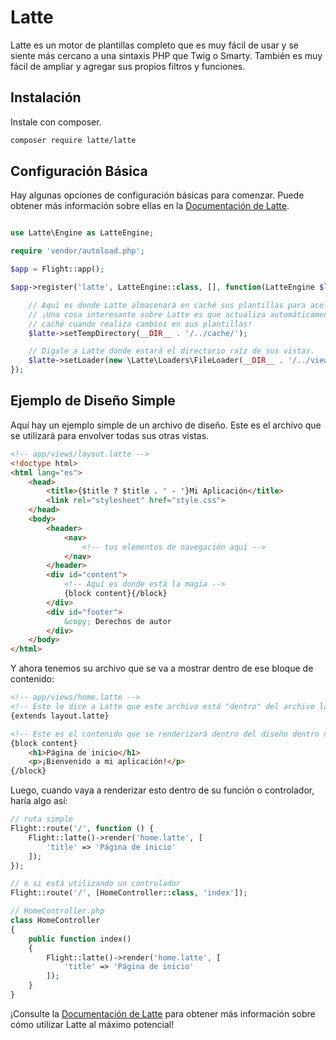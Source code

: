 # Latte

Latte es un motor de plantillas completo que es muy fácil de usar y se siente más cercano a una sintaxis PHP que Twig o Smarty. También es muy fácil de ampliar y agregar sus propios filtros y funciones.

## Instalación

Instale con composer.

```bash
composer require latte/latte
```

## Configuración Básica

Hay algunas opciones de configuración básicas para comenzar. Puede obtener más información sobre ellas en la [Documentación de Latte](https://latte.nette.org/es/guía).

```php

use Latte\Engine as LatteEngine;

require 'vendor/autoload.php';

$app = Flight::app();

$app->register('latte', LatteEngine::class, [], function(LatteEngine $latte) use ($app) {

	// Aquí es donde Latte almacenará en caché sus plantillas para acelerar las cosas
	// ¡Una cosa interesante sobre Latte es que actualiza automáticamente su
	// caché cuando realiza cambios en sus plantillas!
	$latte->setTempDirectory(__DIR__ . '/../cache/');

	// Dígale a Latte dónde estará el directorio raíz de sus vistas.
	$latte->setLoader(new \Latte\Loaders\FileLoader(__DIR__ . '/../views/'));
});
```

## Ejemplo de Diseño Simple

Aquí hay un ejemplo simple de un archivo de diseño. Este es el archivo que se utilizará para envolver todas sus otras vistas.

```html
<!-- app/views/layout.latte -->
<!doctype html>
<html lang="es">
	<head>
		<title>{$title ? $title . ' - '}Mi Aplicación</title>
		<link rel="stylesheet" href="style.css">
	</head>
	<body>
		<header>
			<nav>
				<!-- tus elementos de navegación aquí -->
			</nav>
		</header>
		<div id="content">
			<!-- Aquí es donde está la magia -->
			{block content}{/block}
		</div>
		<div id="footer">
			&copy; Derechos de autor
		</div>
	</body>
</html>
```

Y ahora tenemos su archivo que se va a mostrar dentro de ese bloque de contenido:

```html
<!-- app/views/home.latte -->
<!-- Esto le dice a Latte que este archivo está "dentro" del archivo layout.latte -->
{extends layout.latte}

<!-- Este es el contenido que se renderizará dentro del diseño dentro del bloque de contenido -->
{block content}
	<h1>Página de inicio</h1>
	<p>¡Bienvenido a mi aplicación!</p>
{/block}
```

Luego, cuando vaya a renderizar esto dentro de su función o controlador, haría algo así:

```php
// ruta simple
Flight::route('/', function () {
	Flight::latte()->render('home.latte', [
		'title' => 'Página de inicio'
	]);
});

// o si está utilizando un controlador
Flight::route('/', [HomeController::class, 'index']);

// HomeController.php
class HomeController
{
	public function index()
	{
		Flight::latte()->render('home.latte', [
			'title' => 'Página de inicio'
		]);
	}
}
```

¡Consulte la [Documentación de Latte](https://latte.nette.org/es/guía) para obtener más información sobre cómo utilizar Latte al máximo potencial!